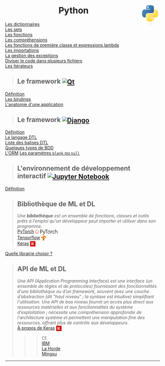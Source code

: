 <h1 align="center"><b>Python</b> <a href="../"><img align="right" src="../assets/logo/Python-logo-notext.svg" alt="Python" height="64px"></a></h1>

[Les dictionnaires](../exercises/practice10)  
[Les sets](../exercises/practice11)  
[Les fonctions](../exercises/practice12)  
[Les compréhensions](../exercises/practice15)  
[Les fonctions de première classe et expressions lambda](../exercises/practice16)  
[Les importations](../exercises/practice18)  
[La gestion des exceptions](../exercises/practice19)  
[Diviser le code dans plusieurs fichiers](../exercises/practice21)  
[Les itérateurs](../exercises/practice22)  

> ## **Le framework** <a href="qt"><img align="center" src="https://upload.wikimedia.org/wikipedia/commons/thumb/8/81/Qt_logo_neon_2022.svg/langfr-2560px-Qt_logo_neon_2022.svg.png" alt="Qt" widht="auto" height="36px"></a>

[Définition](qt "Qu'est que le framework Qt")  
[Les bindings](qt/bindings "Les bindings")  
[L'anatomie d'une application](qt/anatomyOfAnApp "L'anatomie d'une application Qt")

> ## **Le framework** <a href="django"><img align="center" src="https://www.djangoproject.com/m/img/logos/django-logo-negative.svg" alt="Django" height="36px"></a>
[Définition](django "Qu'est-ce que Django ?")  
[Le langage DTL](django/dtl/ "Le langage de gabarits de Django")  
[Liste des balises DTL](django/dtl/balises "La liste des balises DTL")  
[Quelques types de BDD](typeOfBdd)  
[L'ORM](django/orm)
[Les paramètres `blank` ou `null`](django/blankNull)

> ## **L'environnement de développement interactif** <a href="jupyter"><img align="center" src="https://jupyter.org/assets/logos/rectanglelogo-greytext-orangebody-greymoons.svg" alt="Jupyter Notebook" height="36px"></a>
[Définition](jupyter)

> ## **Bibliothèque de ML et DL**
> _Une **bibliothèque** est un ensemble de fonctions, classes et outils prêts à l’emploi qu’un développeur peut importer et utiliser dans son programme._  
[PyTorch](pyTorch) <a href="pyTorch"><img align="center" src="../assets/logo/PyTorch.svg" alt="PyTorch" height="18px"></a>  
[Tensorflow](tensorflow) <a href="Tensorflow"><img align="center" src="../assets/logo/Tensorflow.png" alt="Tensorflow" height="18px"></a>  
[Keras](keras) <a href="Tensorflow"><img align="center" src="../assets/logo/Keras.svg" alt="Keras" height="18px"></a>  


[Quelle librairie choisir ?](chooseLibrary)
> ## **API de ML et DL**
> _Une API (Application Programming Interface) est une interface (un ensemble de règles et de protocoles) fournissant des fonctionnalités d’une bibliothèque ou d’un framework, souvent avec une couche d’abstraction (dit "haut niveau" ; la syntaxe est intuitive<!--, comme Python-->) simplifiant l'utilisation. Une API de bas niveau fournit un accès plus direct aux ressources matérielles et aux fonctionnalités du système d'exploitation ; nécessite une compréhension approfondie de l'architecture système et permettent une manipulation fine des ressources, offrant plus de contrôle aux développeurs._ <!-- En résumé, les API de haut niveau simplifient le développement en masquant la complexité sous-jacente, tandis que les API de bas niveau offrent un contrôle détaillé au prix d'une complexité accrue. -->  
[À propos de Keras](keras) <a href="Keras"><img align="center" src="../assets/logo/Keras.svg" alt="Keras" height="18px"></a>
>
>>> Cf.  
[IBM](https://www.ibm.com/fr-fr/topics/api)  
[La Horde](https://lahorde.tech/difference-programmation-bas-haut-niveau)  
[Mingxu](https://fr.aminecatalyst.com/info/what-are-the-three-levels-of-api--91869183.html)
___
<div align="center">


<!-- <a href="../"><img assets="../assets/images/snake1.jpg" alt="Python" ></a> -->
</div>

